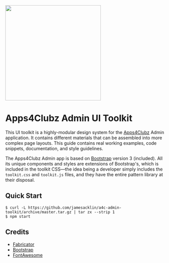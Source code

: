 <img src="http://apps4clubz.com/wp-content/uploads/2017/01/lockup_trans_dark.png" width="300">

# Apps4Clubz Admin UI Toolkit

This UI toolkit is a highly-modular design system for the [Apps4Clubz](http://www.apps4clubz.com) Admin application. It contains different materials that can be assembled into more complex page layouts. This guide contains real working examples, code snippets, documentation, and style guidelines.

The Apps4Clubz Admin app is based on [Bootstrap](https://github.com/twbs/bootstrap) version 3 (included). All its unique components and styles are extensions of Bootstrap's, which is included in the toolkit CSS—the idea being a developer simply includes the `toolkit.css` and `toolkit.js` files, and they have the entire pattern library at their disposal.

## Quick Start

```shell
$ curl -L https://github.com/jamesacklin/a4c-admin-toolkit/archive/master.tar.gz | tar zx --strip 1
$ npm start
```

## Credits

* [Fabricator](http://twitter.com/lukeaskew)
* [Bootstrap](https://github.com/twbs/bootstrap)
* [FontAwesome](https://github.com/FortAwesome/Font-Awesome)
